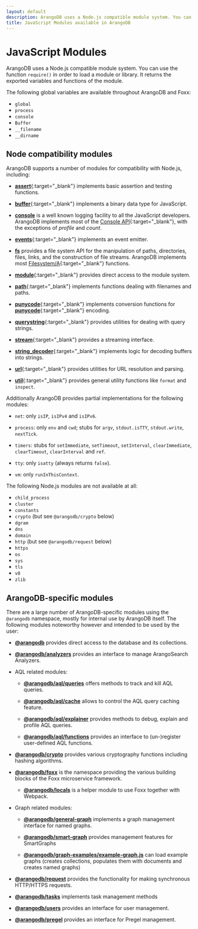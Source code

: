 ```yaml
---
layout: default
description: ArangoDB uses a Node.js compatible module system. You can use require() in order to load a module or library.
title: JavaScript Modules available in ArangoDB
---
```

JavaScript Modules
==================

ArangoDB uses a Node.js compatible module system. You can use the function
`require()` in order to load a module or library. It returns the exported
variables and functions of the module.

The following global variables are available throughout ArangoDB and Foxx:

- `global`
- `process`
- `console`
- `Buffer`
- `__filename`
- `__dirname`

Node compatibility modules
--------------------------

ArangoDB supports a number of modules for compatibility with Node.js, including:

- [**assert**](http://nodejs.org/api/assert.html){:target="_blank"}
  implements basic assertion and testing functions.

- [**buffer**](http://nodejs.org/api/buffer.html){:target="_blank"}
  implements a binary data type for JavaScript.

- [**console**](appendix-java-script-modules-console.html)
  is a well known logging facility to all the JavaScript developers.
  ArangoDB implements most of the [Console API](http://wiki.commonjs.org/wiki/Console){:target="_blank"},
  with the exceptions of *profile* and *count*.

- [**events**](http://nodejs.org/api/events.html){:target="_blank"}
  implements an event emitter.

- [**fs**](appendix-java-script-modules-file-system.html)
  provides a file system API for the manipulation of paths, directories, files,
  links, and the construction of file streams. ArangoDB implements most
  [Filesystem/A](http://wiki.commonjs.org/wiki/Filesystem/A){:target="_blank"}
  functions.

- [**module**](http://nodejs.org/api/modules.html){:target="_blank"}
  provides direct access to the module system.

- [**path**](http://nodejs.org/api/path.html){:target="_blank"}
  implements functions dealing with filenames and paths.

- [**punycode**](http://nodejs.org/api/punycode.html){:target="_blank"}
  implements conversion functions for
  [**punycode**](http://en.wikipedia.org/wiki/Punycode){:target="_blank"} encoding.

- [**querystring**](http://nodejs.org/api/querystring.html){:target="_blank"}
  provides utilities for dealing with query strings.

- [**stream**](http://nodejs.org/api/stream.html){:target="_blank"}
  provides a streaming interface.

- [**string_decoder**](https://nodejs.org/api/string_decoder.html){:target="_blank"}
  implements logic for decoding buffers into strings.

- [**url**](http://nodejs.org/api/url.html){:target="_blank"}
  provides utilities for URL resolution and parsing.

- [**util**](http://nodejs.org/api/util.html){:target="_blank"}
  provides general utility functions like `format` and `inspect`.

Additionally ArangoDB provides partial implementations for the following modules:

- `net`:
  only `isIP`, `isIPv4` and `isIPv6`.

- `process`:
  only `env` and `cwd`;
  stubs for `argv`, `stdout.isTTY`, `stdout.write`, `nextTick`.

- `timers`:
  stubs for `setImmediate`, `setTimeout`, `setInterval`, `clearImmediate`,
  `clearTimeout`, `clearInterval` and `ref`.

- `tty`:
  only `isatty` (always returns `false`).

- `vm`:
  only `runInThisContext`.

The following Node.js modules are not available at all:

- `child_process`
- `cluster`
- `constants`
- `crypto` (but see `@arangodb/crypto` below)
- `dgram`
- `dns`
- `domain`
- `http` (but see `@arangodb/request` below)
- `https`
- `os`
- `sys`
- `tls`
- `v8`
- `zlib`

ArangoDB-specific modules
-------------------------

There are a large number of ArangoDB-specific modules using the `@arangodb`
namespace, mostly for internal use by ArangoDB itself. The following modules
noteworthy however and intended to be used by the user:

- [**@arangodb**](appendix-java-script-modules-arango-db.html)
  provides direct access to the database and its collections.

- [**@arangodb/analyzers**](appendix-java-script-modules-analyzers.html)
  provides an interface to manage ArangoSearch Analyzers.

- AQL related modules:

  - [**@arangodb/aql/queries**](appendix-java-script-modules-queries.html)
    offers methods to track and kill AQL queries.

  - [**@arangodb/aql/cache**](aql/execution-and-performance-query-cache.html)
    allows to control the AQL query caching feature.

  - [**@arangodb/aql/explainer**](aql/execution-and-performance-explaining-queries.html)
    provides methods to debug, explain and profile AQL queries.

  - [**@arangodb/aql/functions**](aql/extending-functions.html)
    provides an interface to (un-)register user-defined AQL functions.

- [**@arangodb/crypto**](appendix-java-script-modules-crypto.html)
  provides various cryptography functions including hashing algorithms.

- [**@arangodb/foxx**](foxx.html)
  is the namespace providing the various building blocks of the Foxx
  microservice framework.

  - [**@arangodb/locals**](foxx-reference-modules.html#the-arangodblocals-module)
    is a helper module to use Foxx together with Webpack.

- Graph related modules:

  - [**@arangodb/general-graph**](graphs-general-graphs.html)
    implements a graph management interface for named graphs.

  - [**@arangodb/smart-graph**](graphs-smart-graphs-management.html)
    provides management features for SmartGraphs

  - [**@arangodb/graph-examples/example-graph.js**](graphs.html#example-graphs)
    can load example graphs (creates collections, populates them with documents
    and creates named graphs)

- [**@arangodb/request**](appendix-java-script-modules-request.html)
  provides the functionality for making synchronous HTTP/HTTPS requests.

- [**@arangodb/tasks**](appendix-java-script-modules-tasks.html)
  implements task management methods

- [**@arangodb/users**](administration-managing-users-in-arangosh.html)
  provides an interface for user management.

- [**@arangodb/pregel**](graphs-pregel.html#javascript-api)
  provides an interface for Pregel management.
